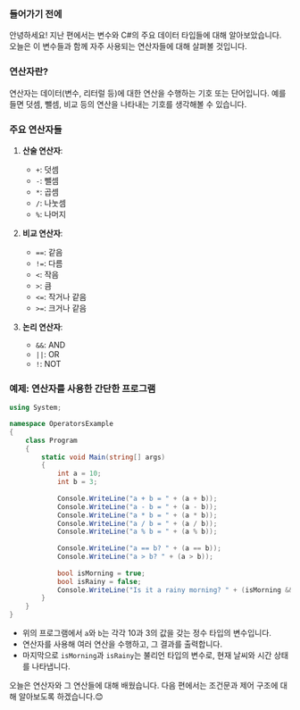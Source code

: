 ### 들어가기 전에

안녕하세요! 지난 편에서는 변수와 C#의 주요 데이터 타입들에 대해 알아보았습니다. 오늘은 이 변수들과 함께 자주 사용되는 연산자들에 대해 살펴볼 것입니다.

### 연산자란?

연산자는 데이터(변수, 리터럴 등)에 대한 연산을 수행하는 기호 또는 단어입니다. 예를 들면 덧셈, 뺄셈, 비교 등의 연산을 나타내는 기호를 생각해볼 수 있습니다.

### 주요 연산자들

1. **산술 연산자**:
    
    - `+`: 덧셈
    - `-`: 뺄셈
    - `*`: 곱셈
    - `/`: 나눗셈
    - `%`: 나머지
2. **비교 연산자**:
    
    - `==`: 같음
    - `!=`: 다름
    - `<`: 작음
    - `>`: 큼
    - `<=`: 작거나 같음
    - `>=`: 크거나 같음
3. **논리 연산자**:
    
    - `&&`: AND
    - `||`: OR
    - `!`: NOT

### 예제: 연산자를 사용한 간단한 프로그램

```c#
using System;

namespace OperatorsExample
{
    class Program
    {
        static void Main(string[] args)
        {
            int a = 10;
            int b = 3;
            
            Console.WriteLine("a + b = " + (a + b));
            Console.WriteLine("a - b = " + (a - b));
            Console.WriteLine("a * b = " + (a * b));
            Console.WriteLine("a / b = " + (a / b));
            Console.WriteLine("a % b = " + (a % b));
            
            Console.WriteLine("a == b? " + (a == b));
            Console.WriteLine("a > b? " + (a > b));
            
            bool isMorning = true;
            bool isRainy = false;
            Console.WriteLine("Is it a rainy morning? " + (isMorning && isRainy));
        }
    }
}
```

- 위의 프로그램에서 `a`와 `b`는 각각 10과 3의 값을 갖는 정수 타입의 변수입니다.
- 연산자를 사용해 여러 연산을 수행하고, 그 결과를 출력합니다.
- 마지막으로 `isMorning`과 `isRainy`는 불리언 타입의 변수로, 현재 날씨와 시간 상태를 나타냅니다.

오늘은 연산자와 그 연산들에 대해 배웠습니다. 다음 편에서는 조건문과 제어 구조에 대해 알아보도록 하겠습니다.😊